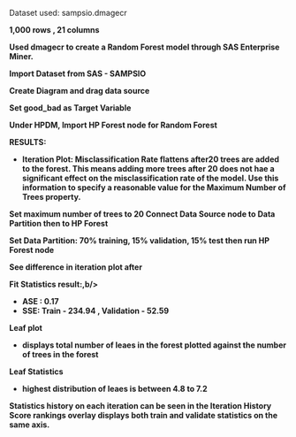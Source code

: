 Dataset used: sampsio.dmagecr <b/>

1,000 rows , 21 columns<b/><b/>


Used dmagecr to create a Random Forest model through SAS Enterprise Miner. <b/>

Import Dataset from SAS - SAMPSIO <b/>

Create Diagram and drag data source <b/>

Set good_bad as Target Variable <b/>

Under HPDM, Import HP Forest node for Random Forest <b/>
<b/>

RESULTS:<b/>
- Iteration Plot: <b/>
Misclassification Rate <b/>
flattens after20 trees are added to the forest. This means adding more trees after 20 does not hae a significant effect on the misclassification rate of the model. Use this information to specify a reasonable value for the Maximum Number of Trees property.
<b/>


Set maximum number of trees to 20
<b/>
Connect Data Source node to Data Partition then to HP Forest <b/>

Set Data Partition: 70% training, 15% validation, 15% test then run HP Forest node <b/>

See difference in iteration plot after <b/>

Fit Statistics result:,b/> 
- ASE : 0.17
- SSE: Train - 234.94 , Validation - 52.59 <b/>

Leaf plot <b/>
- displays total number of leaes in the forest plotted against the number of trees in the forest <b/>

Leaf Statistics <b/>
- highest distribution of leaes is between 4.8 to 7.2<b/>

Statistics history on each iteration can be seen in the Iteration History <b/>
Score rankings overlay displays both train and validate statistics on the same axis. 
